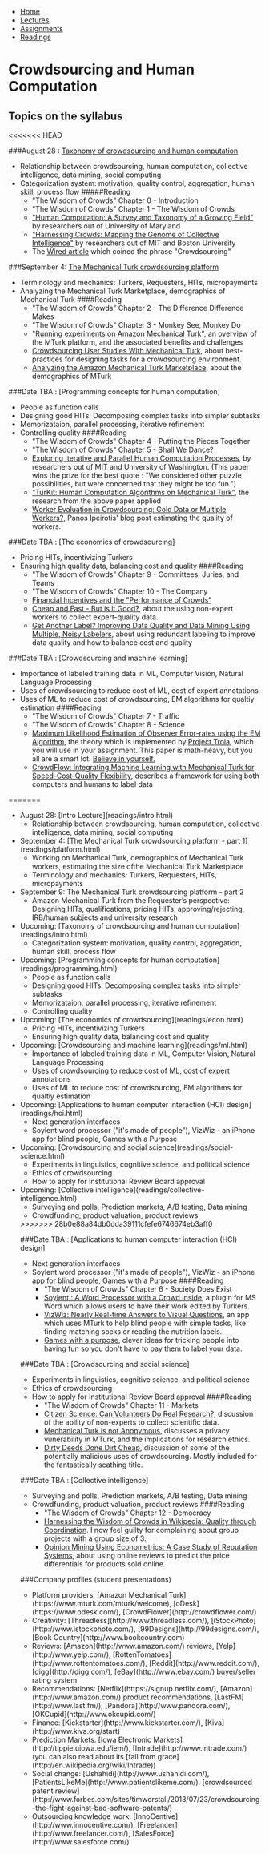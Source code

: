 <ul  id="ProjectSubmenu">
    <li><a class="home" href="index.html" title="Home">Home</a></li>
    <li><a  href="syllabus.html" title="Lectures">Lectures</a></li>
    <li><a class="assignments" href="assignments.html" title="Assignments">Assignments</a></li>
    <li><a class="resources" href="resources.html" title="Resources">Readings</a></li>
</ul>

<link rel="stylesheet" type="text/css" href="stylesheet.css" />

# Crowdsourcing and Human Computation

## Topics on the syllabus
<<<<<<< HEAD

###August 28 : [Taxonomy of crowdsourcing and human computation](slides/class-intro.pdf)
- Relationship between crowdsourcing, human computation, collective intelligence, data mining, social computing
- Categorization system: motivation, quality control, aggregation, human skill, process flow
#####Reading
	- "The Wisdom of Crowds" Chapter 0 - Introduction
	- "The Wisdom of Crowds" Chapter 1 - The Wisdom of Crowds
	- ["Human Computation: A Survey and Taxonomy of a Growing Field"](readings/downloads/intro/QuinnAndBederson.pdf) by researchers out of University of Maryland
	- ["Harnessing Crowds: Mapping the Genome of Collective Intelligence"](readings/downloads/intro/MaloneEtAl.pdf) by researchers out of MIT and Boston University
	- The [Wired article](readings/downloads/intro/Wired.pdf) which coined the phrase "Crowdsourcing"

###September 4: [The Mechanical Turk crowdsourcing platform](slides/amazon-mechanical-turk.pdf)
- Terminology and mechanics: Turkers, Requesters, HITs, micropayments
- Analyzing the Mechanical Turk Marketplace, demographics of Mechanical Turk
####Reading
	- "The Wisdom of Crowds" Chapter 2 - The Difference Difference Makes
	- "The Wisdom of Crowds" Chapter 3 - Monkey See, Monkey Do
	- ["Running experiments on Amazon Mechanical Turk"](readings/downloads/platform/PaolacciEtAl.pdf), an overview of the MTurk platform, and the associated benefits and challenges
	- [Crowdsourcing User Studies With Mechanical Turk](readings/downloads/platform/KitturEtAl.pdf), about best-practices for designing tasks for a crowdsourcing environment.
	- [Analyzing the Amazon Mechanical Turk Marketplace](readings/downloads/platform/Ipeirotis.pdf), about the demographics of MTurk

###Date TBA : [Programming concepts for human computation]
- People as function calls
- Designing good HITs: Decomposing complex tasks into simpler subtasks
- Memorizataion, parallel processing, iterative refinement
- Controlling quality
####Reading
	- "The Wisdom of Crowds" Chapter 4 - Putting the Pieces Together
	- "The Wisdom of Crowds" Chapter 5 - Shall We Dance?
	- [Exploring Iterative and Parallel Human Computation Processes](readings/downloads/programming/LittleEtAl.pdf), by researchers out of MIT and University of Washington. (This paper wins the prize for the best quote : "We considered other puzzle possibilities, but were concerned that they might be too fun.")
	- ["TurKit: Human Computation Algorithms on Mechanical Turk"](readings/downloads/programming/Turkit.pdf), the research from the above paper applied
	- [Worker Evaluation in Crowdsourcing: Gold Data or Multiple Workers?](http://www.behind-the-enemy-lines.com/2010/09/worker-evaluation-in-crowdsourcing-gold.html), Panos Ipeirotis' blog post estimating the quality of workers. 

###Date TBA : [The economics of crowdsourcing]
- Pricing HITs, incentivizing Turkers
- Ensuring high quality data, balancing cost and quality
####Reading 
	- "The Wisdom of Crowds" Chapter 9 - Committees, Juries, and Teams
	- "The Wisdom of Crowds" Chapter 10 - The Company
	- [Financial Incentives and the "Performance of Crowds"](readings/downloads/econ/MasonAndWatts.pdf)
	- [Cheap and Fast - But is it Good?](readings/downloads/econ/SnowEtAl.pdf), about the using non-expert workers to collect expert-quality data.
	- [Get Another Label? Improving Data Quality and Data Mining Using Multiple, Noisy Labelers](readings/downloads/econ/ShengEtAl.pdf), about using redundant labeling to improve data quality and how to balance cost and quality


###Date TBA : [Crowdsourcing and machine learning]
- Importance of labeled training data in ML, Computer Vision, Natural Language Processing
- Uses of crowdsourcing to reduce cost of ML, cost of expert annotations
- Uses of ML to reduce cost of crowdsourcing, EM algorithms for qualtiy estimation
####Reading
	- "The Wisdom of Crowds" Chapter 7 - Traffic
	- "The Wisdom of Crowds" Chapter 8 - Science
	- [Maximum Likelihood Estimation of Observer Error-rates using the EM Algorithm](readings/downloads/ml/EM.pdf), the theory which is implemented by [Project Troia](http://project-troia.com/), which you will use in your assignment. This paper is math-heavy, but you all are a smart lot. [Believe in yourself.](http://virginiachepete.com/wp-content/uploads/2013/06/hey-you-can-do-it.jpg)
	- [CrowdFlow: Integrating Machine Learning with Mechanical Turk for Speed-Cost-Quality Flexibility](readings/downloads/ml/QuinnEtAl.pdf), describes a framework for using both computers and humans to label data

=======
<ul>
<li>August 28: [Intro Lecture](readings/intro.html)
<ul>
<li>Relationship between crowdsourcing, human computation, collective intelligence, data mining, social computing </li>
</ul></li>

<li>September 4: [The Mechanical Turk crowdsourcing platform - part 1](readings/platform.html)
<ul>
<li>Working on Mechanical Turk, demographics of Mechanical Turk workers, estimating the size ofthe Mechanical Turk Marketplace</li>
<li>Terminology and mechanics: Turkers, Requesters, HITs, micropayments</li>
</ul></li>



<li>September 9: The Mechanical Turk crowdsourcing platform - part 2
<ul>
<li>Amazon Mechanical Turk from the Requester’s perspective:
Designing HITs, qualifications, pricing HITs, approving/rejecting, IRB/human subjects and university research</li>
</ul></li>





<li>Upcoming: [Taxonomy of crowdsourcing and human computation](readings/intro.html)
<ul>
<li>Categorization system: motivation, quality control, aggregation, human skill, process flow</li>
</ul></li>


<li>Upcoming: [Programming concepts for human computation](readings/programming.html)
<ul>
<li>People as function calls</li>
<li>Designing good HITs: Decomposing complex tasks into simpler subtasks</li>
<li>Memorizataion, parallel processing, iterative refinement</li>
<li>Controlling quality</li>
</ul></li>

<li>Upcoming: [The economics of crowdsourcing](readings/econ.html)
<ul>
<li>Pricing HITs, incentivizing Turkers</li>
<li>Ensuring high quality data, balancing cost and quality</li>
</ul></li>

<li>Upcoming: [Crowdsourcing and machine learning](readings/ml.html)
<ul>
<li>Importance of labeled training data in ML, Computer Vision, Natural Language Processing</li>
<li>Uses of crowdsourcing to reduce cost of ML, cost of expert annotations</li>
<li>Uses of ML to reduce cost of crowdsourcing, EM algorithms for qualtiy estimation</li>
</ul></li>

<li>Upcoming: [Applications to human computer interaction (HCI) design](readings/hci.html)
<ul>
<li>Next generation interfaces  </li>
<li>Soylent word processor ("it's made of people"), VizWiz - an iPhone app for blind people, Games with a Purpose</li>
</ul></li>

<li>Upcoming: [Crowdsourcing and social science](readings/social-science.html)
<ul>
<li>Experiments in linguistics, cognitive science, and political science</li>
<li>Ethics of crowdsourcing</li>
<li>How to apply for Institutional Review Board approval</li>
</ul></li>

<li>Upcoming: [Collective intelligence](readings/collective-intelligence.html)
<ul>
<li>Surveying and polls, Prediction markets, A/B testing, Data mining</li>
<li>Crowdfunding, product valuation, product reviews</li>
</ul></li>
>>>>>>> 28b0e88a84db0dda39111cfefe6746674eb3aff0

###Date TBA : [Applications to human computer interaction (HCI) design]
- Next generation interfaces 
- Soylent word processor ("it's made of people"), VizWiz - an iPhone app for blind people, Games with a Purpose
####Reading
	- "The Wisdom of Crowds" Chapter 6 - Society Does Exist
	- [Soylent : A Word Processor with a Crowd Inside](readings/downloads/hci/Soylent.pdf), a plugin for MS Word which allows users to have their work edited by Turkers.
	- [VizWiz: Nearly Real-time Answers to Visual Questions](readings/downloads/hci/Vizwiz.pdf), an app which uses MTurk to help blind people with simple tasks, like finding matching socks or reading the nutrition labels.
	- [Games with a purpose](readings/downloads/hci/GWAP.pdf), clever ideas for tricking people into having fun so you don't have to pay them to label your data.

###Date TBA : [Crowdsourcing and social science]
- Experiments in linguistics, cognitive science, and political science
- Ethics of crowdsourcing
- How to apply for Institutional Review Board approval
####Reading
	- "The Wisdom of Crowds" Chapter 11 - Markets
	- [Citizen Science: Can Volunteers Do Real Research?](readings/downloads/social-science/Cohn.pdf), discussion of the ability of non-experts to collect scientific data.
	- [Mechanical Turk is not Anonymous](readings/downloads/social-science/LeaseEtAl.pdf), discusses a privacy vunerability in MTurk, and the implications for research ethics.
	- [Dirty Deeds Done Dirt Cheap](readings/downloads/social-science/Harris.pdf), discussion of some of the potentially malicious uses of crowdsourcing. Mostly included for the fantastically scathing title.

###Date TBA : [Collective intelligence]
- Surveying and polls, Prediction markets, A/B testing, Data mining
- Crowdfunding, product valuation, product reviews
####Reading
	- "The Wisdom of Crowds" Chapter 12 - Democracy
	- [Harnessing the Wisdom of Crowds in Wikipedia: Quality through Coordination](readings/downloads/collective-intelligence/Wikipedia.pdf). I now feel guilty for complaining about group projects with a group size of 3.
	- [Opinion Mining Using Econometrics: A Case Study of Reputation Systems](readings/downloads/collective-intelligence/GhoseEtAl.pdf), about using online reviews to predict the price differentials for products sold online.

###Company profiles (student presentations)
<ul>
<li>Platform providers: [Amazon Mechanical Turk](https://www.mturk.com/mturk/welcome), [oDesk](https://www.odesk.com/), [CrowdFlower](http://crowdflower.com/)</li>
<li>Creativity: [Threadless](http://www.threadless.com/), [iStockPhoto](http://www.istockphoto.com/), [99Designs](http://99designs.com/), [Book Country](http://www.bookcountry.com)</li>
<li>Reviews: [Amazon](http://www.amazon.com/) reviews, [Yelp](http://www.yelp.com/), [RottenTomatoes](http://www.rottentomatoes.com/), [Reddit](http://www.reddit.com/), [digg](http://digg.com/), [eBay](http://www.ebay.com/) buyer/seller rating system</li>
<li>Recommendations: [Netflix](https://signup.netflix.com/), [Amazon](http://www.amazon.com/) product recommendations, [LastFM](http://www.last.fm/), [Pandora](http://www.pandora.com/), [OKCupid](http://www.okcupid.com/)</li>
<li>Finance: [Kickstarter](http://www.kickstarter.com/), [Kiva](http://www.kiva.org/start)</li>
<li> Prediction Markets: [Iowa Electronic Markets](http://tippie.uiowa.edu/iem/), [Intrade](http://www.intrade.com/) (you can also read about its [fall from grace](http://en.wikipedia.org/wiki/Intrade)) </li>
<li> Social change: [Ushahidi](http://www.ushahidi.com/), [PatientsLikeMe](http://www.patientslikeme.com/), [crowdsourced patent review](http://www.forbes.com/sites/timworstall/2013/07/23/crowdsourcing-the-fight-against-bad-software-patents/) </li>
<li> Outsourcing knowledge work: [InnoCentive](http://www.innocentive.com/), [Freelancer](http://www.freelancer.com/), [SalesForce](http://www.salesforce.com/) </li>
</ul></li>


